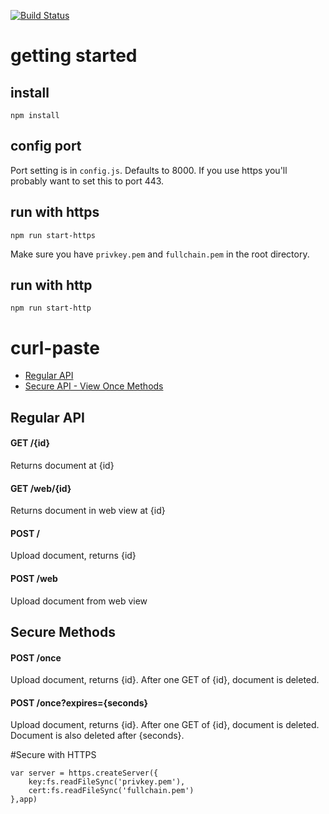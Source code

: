 [![Build Status](https://travis-ci.org/rook2pawn/curl-paste.svg?branch=master)](https://travis-ci.org/rook2pawn/curl-paste)

# getting started

## install

	npm install

## config port

Port setting is in `config.js`. Defaults to 8000. If you use https you'll probably want to set this to port 443.

## run with https

	npm run start-https

Make sure you have `privkey.pem` and `fullchain.pem` in the root directory.

## run with http

	npm run start-http

# curl-paste

* <a href='#regularapi'>Regular API</a>
* <a href='#secureapi'>Secure API - View Once Methods</a>

<a name='regularapi'></a>
## Regular API

#### GET /{id}
Returns document at {id}

#### GET /web/{id}
Returns document in web view at {id}

#### POST /
Upload document, returns {id}

#### POST /web
Upload document from web view

<a name='secureapi'></a>
## Secure Methods

#### POST /once
Upload document, returns {id}. After one GET of {id}, document is deleted.

#### POST /once?expires={seconds}
Upload document, returns {id}. After one GET of {id}, document is deleted. Document is also deleted after {seconds}.


#Secure with HTTPS

    var server = https.createServer({
        key:fs.readFileSync('privkey.pem'),
        cert:fs.readFileSync('fullchain.pem')
    },app)
